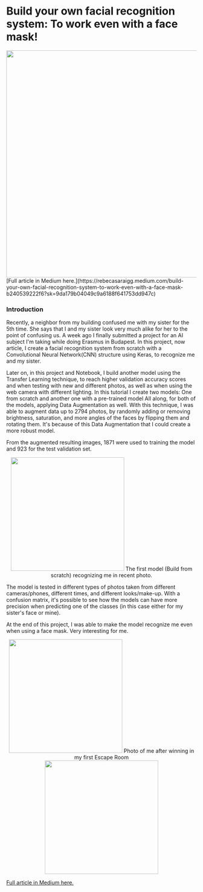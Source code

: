# Build your own facial recognition system: To work even with a face mask!
<center>
<img src="https://cdn-images-1.medium.com/max/1250/1*HVWXwbp_i1G7_I5YDKALnA.png"  width="600" />
</center>
[Full article in Medium here.](https://rebecasaraigg.medium.com/build-your-own-facial-recognition-system-to-work-even-with-a-face-mask-b240539222f6?sk=9da179b04049c9a6188f641753dd947c)

### Introduction
Recently, a neighbor from my building confused me with my sister for the 5th time. She says that I and my sister look very much alike for her to the point of confusing us. A week ago I finally submitted a project for an AI subject I'm taking while doing Erasmus in Budapest.
In this project, now article, I create a facial recognition system from scratch with a Convolutional Neural Network(CNN) structure using Keras, to recognize me and my sister.

Later on, in this project and Notebook, I build another model using the Transfer Learning technique, to reach higher validation accuracy scores and when testing with new and different photos, as well as when using the web camera with different lighting.
In this tutorial I create two models: One from scratch and another one with a pre-trained model
All along, for both of the models, applying Data Augmentation as well. With this technique, I was able to augment data up to 2794 photos, by randomly adding or removing brightness, saturation, and more angles of the faces by flipping them and rotating them. It's because of this Data Augmentation that I could create a more robust model.

From the augmented resulting images, 1871 were used to training the model and 923 for the test validation set.

<center>
<img src="https://cdn-images-1.medium.com/max/938/1*GeEHUmsVwNEB95aK09RgOw.png"  width="300" />
The first model (Build from scratch) recognizing me in recent photo.
</center>

The model is tested in different types of photos taken from different cameras/phones, different times, and different looks/make-up. With a confusion matrix, it's possible to see how the models can have more precision when predicting one of the classes (in this case either for my sister's face or mine). 

At the end of this project, I was able to make the model recognize me even when using a face mask. Very interesting for me.

<center>
<img src="https://cdn-images-1.medium.com/max/1250/1*BvO6uQfdn6cUqxueWuWRPQ.png"  width="300" />
Photo of me after winning in my first Escape Room
</center>
<center>
<img src="https://cdn-images-1.medium.com/max/1250/1*Uc5jGDIqs0PZDOrxfI9odw.png"  width="300" />
</center>


[Full article in Medium here.](https://rebecasaraigg.medium.com/build-your-own-facial-recognition-system-to-work-even-with-a-face-mask-b240539222f6?sk=9da179b04049c9a6188f641753dd947c)

